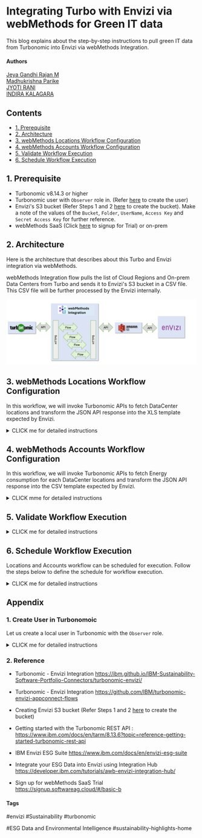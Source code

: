 # Integrating Turbo with Envizi via webMethods for Green IT data

This blog explains about the step-by-step instructions to pull green IT data from Turbonomic into Envizi via webMethods Integration.

#### Authors
 [Jeya Gandhi Rajan M](https://community.ibm.com/community/user/envirintel/people/jeya-gandhi-rajan-m1) <br />
 [Madhukrishna Parike]() <br />
 [JYOTI RANI]() <br />
 [INDIRA KALAGARA]()

## Contents

- [1. Prerequisite](#1-Prerequisite)
- [2. Architecture](#2-Architecture)
- [3. webMethods Locations Workflow Configuration](#3-webMethods-Locations-Workflow-Configuration)
- [4. webMethods Accounts Workflow Configuration](#4-webMethods-Accounts-Workflow-Configuration)
- [5. Validate Workflow Execution](#5-Validate-Workflow-Execution)
- [6. Schedule Workflow Execution](#6-Schedule-Workflow-Execution)

## 1. Prerequisite

- Turbonomic v8.14.3 or higher 
- Turbonomic user with `Observer` role in. (Refer [here](#user-content-1-create-user-in-turbonomoic) to create the user)
- Envizi's S3 bucket (Refer Steps 1 and 2 [here](https://developer.ibm.com/tutorials/awb-sending-udc-excel-to-s3/) to create the bucket). Make a note of the values of the `Bucket`, `Folder`, `UserName`, `Access Key` and `Secret Access Key` for further reference.
- webMethods SaaS (Click [here](https://signup.softwareag.cloud/#/basic-b) to signup for Trial) or on-prem 

## 2. Architecture

Here is the architecture  that describes about this Turbo and Envizi integration via webMethods.

webMethods Integration flow pulls the list of Cloud Regions and On-prem Data Centers from Turbo and sends it to Envizi's S3 bucket in a CSV file. This CSV file will be further processed by the Envizi internally.

<img src="images/arch.png">

## 3. webMethods Locations Workflow Configuration

In this workflow, we will invoke Turbonomic APIs to fetch DataCenter locations and transform the JSON API response into the XLS template expected by Envizi.

<details><summary>CLICK me for detailed instructions</summary>

### 3.1. Login to webMethods Integration

- Login to your instance of webMethods integration with the respective credentials.

### 3.2. Create a new Project

- Name Project Name as `Turbo_wM_Envizi` and Leave `Source Control - Git server/account` as Default. Note choose the project name as you desired.

<img src="images/wMAccNewProject-02.png">


### 3.3. Import the Workflows

- Download the Workflow archive file here [Locations](./files/webMethods-archives/Locations).
- Click on the `Import` and select the Workflow location that is downloaded in the above step.

<img src="images/wMAccImport-03.png">

### 3.4. Provide Workflow name, Workflow description, AWS service

- Provide the `Workflow name` as `Sustainability Solution - Locations` and `Workflow description`. Please name the `Workflow name` and `Workflow description` as per your need.
- For the `Connect to Amazon Web Services` configuration details, please click on `+` symbol
- Configure the `Add Account` AWS page with `Account Name`, `Access Key ID`, `Secret Access Key` and `Default Region`.
- Click on `Import` button

<img src="images/wMLocWorkflow-04.png">

### 3.5. Configure the Workflow nodes

- In this step Workflow nodes configuration needs to be updated.

<img src="images/wMLocationWorkflow.png">

#### 3.5.1. Configure the node `Turbonomic API Login`

- Mouse over to `Turbonomic API Login` node and click on `Settings`
- Click on `Next`
- In the `Action configure` page choose as below
- Select HTTP Method: `POST`
- URL: `https://[Turbonomic-URL]/api/v3/login?hateoas=true`

<img src="images/wMAcc-TAPILogin-01.png">

#### URL Params

- Under `URL Param 1` Key and Value to be updated
- Key: `hateoas`
- Value: `true`

<img src="images/wMAcc-TAPILogin-02.png">

#### Set Body Type

- Set Body Type: `x-www-form-urlencoded`

#### Body

- Note: `username` and `password` to access the Turbonomic API's are created as pre-requisite.
- Under `Body 1` Name & Value to be updated
- Name: `username`
- Value: `Value of the username`
- Under `Body 2` Name & Value to be updated
- Name: `password`
- Value: `Value of the password`

- Rest of the values to be left as is.
- Click on `Next`

<img src="images/wMAcc-TAPILogin-03.png">

#### Test this action

- Click on `Test` button to see if the login is successful and Click on `Done` button once it is success.

<img src="images/wMAcc-TAPILogin-04.png">

#### 3.5.2. Configure the node `DataCentre Retrieve`

- Mouse over to `DataCentre Retrieve` node and click on `Settings`
- Click on `Next`
- In the `Action configure` page choose as below
- Select HTTP Method: `GET`
- URL: `https://[Turbonomic-URL]]/api/v3/search?types=DataCenter`

<img src="images/wMLoc-TRet-05.png">

#### Headers

- Under `Headers` 'Headers 1' Key & Value to be provided
- Key: `Cookie`
- Value: Drag and drop the `set-cookie` from the `Turbonomic API Login` node as shown in the screen
- Click on `Next`

<img src="images/wMLoc-TRet-06.png">

#### Test this action

- Click on `Test` button to see if the DataCentre Retrieval is successful and Click on `Done` button once it is success.

<img src="images/wMLoc-TRet-07.png">

#### 3.5.3. Configure the node `Query JSON`

- Mouse over to `Query JSON` node and click on `Settings`
- Click on `Next`
- In the `Action configure` page choose as below
- Under `Query JSON` provide `JSON Data` and `JSON Path Expression`
- JSON Data: Drag and Drop of previous node object `DataCentre Retrieve`
- JSON Path Expression: `responseObject`
- Click on `Next` button

<img src="images/wMLoc-QJson-08.png">

#### Test this action

- Click on `Test` button to see if the Query JSON is successful and Click on `Done` button once it is success.

<img src="images/wMLoc-QJson-09.png">

#### 3.5.4. Configure the node `mapRequest`

- In this step the data transformation performed on the responseObject of the DataCenter types API `https://[Turbo-URL]/api/v3/search?types=DataCenter` against the Envizi expected format/columns.
- This is a flow service which customize and maps the request to the custom output. For example `displayName` mapped to `LOCATION`, `Country[]` mapped to `COUNTRY` and `ORGANIZATION`, `GROUP TYPE` etc are hard-coded as per Eniviz template.

<img src="images/dataTransformMap.png">

- As shown in the above screen shot below columns have been mapped 
- `displayName`: `LOCATION`
- `Country[]` under tags: `COUNTRY`
- `Latitude[]` under tags: `LATITUDE Y`
- `Longitude` under tags: `LONGITUDE X`

- The rest of the columns have been updated as per Envizi inputed. These columns will have to be over-writen as Envizi suggested.
- `ORGANIZATION`, `GROUP TYPE`, `GROUP HIERARCHY NAME`, `GROUP NAME 1`, `GROUP NAME 2`, `GROUP NAME 3`, `LOCATION TYPE`, `LOCATION REFERENCE`, `LOCATION REF NO`, `LOCATION ID`, `STREET ADDRESS`, `CITY`, `STATE PROVINCE`, `POSTAL CODE`, `LOCATION CLOSE DATE`
- As highlighted in the scrrenshot the columns marked in Organge colour needs to be inputed as Envizi inputs.
- The columns marked in Green colour mapped from the Turbo API.

<img src="images/Location-Format.png">


- Mouse over to `mapRequest` node and click on `Settings`
- Click on `Next`
- In the `Action configure` page drag and drop `Query JSON` object in the `request` at mapRequest.
- Click on `Next` button

<img src="images/wMLoc-mReq-10.png">

#### Test this action

- Click on `Test` button to see if the `mapRequest` is successful and Click on `Done` button once it is success.

<img src="images/wMLoc-mReq-11.png">

#### 3.5.5. Configure the node `JSON to CSV`

- Mouse over to `JSON to CSV` node and click on `Settings`
- Click on `Next`
- In the `Action configure` page drap and drop `mapRequest` on to value of the `Inpurt JSON`.
- Header Type: `key` from the drop down list
- Click on `Next`

<img src="images/wMLoc-JCSV-12.png">

#### Test this action

- Click on `Test` button to see if the `JSON to CSV` is successful and Click on `Done` button once it is success.

<img src="images/wMLoc-JCSV-13.png">

#### 3.5.6. Configure the node `suscsvtoxl`

- This is a customized connector which transform the CSV format into xlsx format.
- Mouse over to `suscsvtoxl` node and Click on `Settings`
- Click on `Next`
- In the `Action configure` page drap and drop `value` from the Transform onto `CSV File(Base64)` in the `Convert CSV to XLSX input` as shown below
- Click on `Next`

<img src="images/wMLoc-CSVTOXL-14.png">

#### Test this action

- Click on `Test` button to see if the `suscsvtoxl` is successful and Click on `Done` button once it is success.

<img src="images/wMLoc-CSVTOXL-15.png">

#### 3.5.7. Configure the node `S3 Upload File`

- Mouse over to `S3 Upload File` node and Click on `Settings`
- Click on `Next`
- Fill the details as below
- Select action: `S3 Upload File`
- Name: `S3 Upload File` .  Name can be updated as per need.
- Connect to Amazon Web Services: `AWS_1` . This is the AWS service created step 3.4
- Click `Next`

<img src="images/wMLoc-S3Upload-16.png">

#### Bucket Name and other configuration

The AWS S3 bucket details noted as part of the pre-requisite is used here.

- Upload File: `Content`
- Raw Data: Drap and Drop the `XLSX Data(Binary)` under suscsvtoxl
- Bucket Name: s3 bucket name (noted as part of pre-requisite)
- File Name: Folder/filename provided in step 4. File name format as Envizi_SetupConfig_G5_YYYYMMDD.xlsx
- ACL: `bucket-owner-full-control`
- Region: region provided in step 4
- Content-Type: `application/vnd.openxmlformats-officedocument.spreadsheetml.sheet`
- Click `Next`

<img src="images/wMLoc-S3Upload-17.png">

#### Test this action

- Click on `Test` button to see if the `S3 Upload File` is successful and Click on `Done` button once it is success.

<img src="images/wMLoc-S3Upload-18.png">

### 3.6. Activate the Workflow

- Toggle `ON` the workflow to activate

<img src="images/wMAccToggleON-19.png">

### 3.7. Run the Workflow

- Click on the run the workflow to generate the location feed and push the feed to AWS S3 bucket.

<img src="images/wMAccRun-20.png">


</details>

## 4. webMethods Accounts Workflow Configuration

In this workflow, we will invoke Turbonomic APIs to fetch Energy consumption for each DataCenter locations and transform the JSON API response into the CSV template expected by Envizi.

<details><summary>CLICK mme for detailed instructions</summary>

### 4.1. Login to webMethods Integration

- Login to your instance of webMethods integration with the respective credentials.

### 4.2. Create a new Project

- Name Project Name as `Turbo_wM_Envizi` and Leave `Source Control - Git server/account` as Default. Note choose the project name as you desired.

<img src="images/wMAccNewProject-02.png">


### 4.3. Import the Workflows

- Download the Workflow archive file here [Accounts](./files/webMethods-archives/Accounts).
- Click on the `Import` and select the Workflow location that is downloaded in the above step.

<img src="images/wMAccImport-03.png">

### 4.4. Provide Workflow name, Workflow description, AWS service

- Provide the `Workflow name` as `Sustainability Solution - Accounts` and `Workflow description`. Please name the `Workflow name` and `Workflow description` as per your need.
- For the `Connect to Amazon Web Services` configuration details, please click on `+` symbol
- Configure the `Add Account` AWS page with `Account Name`, `Access Key ID`, `Secret Access Key` and `Default Region`.
- Click on `Import` button

<img src="images/wMAccWorkflow-01.png">

- Click on `Edit` by moving mouse over the Workflow imported above.

### 4.5. Configure the Workflow nodes

- In this step Workflow nodes configuration needs to be updated.

<img src="images/wMAccWorkflow-02.png">

#### 4.5.1. Configure the node `Turbonomic API Login`

- Mouse over to `Turbonomic API Login` node and click on `Settings`
- Click on `Next`
- In the `Action configure` page choose as below
- Select HTTP Method: `POST`
- URL: `https://[Tubonomic-URL]]/api/v3/login?hateoas=true`

#### URL Params

- Under `URL Param 1` Key and Value to be updated
- Key: `hateoas`
- Value: `true`

<img src="images/wMAccTAPILogin-03.png">

#### Set Body Type

- Set Body Type: `multipart-form-data`

#### Body

- Note: `username` and `password` to access the Turbonomic API's are created as pre-requisite.
- Under `Body 1` Name & Value to be updated
- Name: `username`
- Value: `Value of the username`
- Under `Body 2` Name & Value to be updated
- Name: `password`
- Value: `Value of the password`

- Rest of the values to be left as is.
- Click on `Next`

<img src="images/wMAccTAPILogin-04.png">

#### Test this action

- Click on `Test` button to see if the login is successful and Click on `Done` button once it is success.

<img src="images/wMAccTAPILogin-05.png">

#### 4.5.2. Configure the node `DataCentre Retrieve`

- Mouse over to `DataCentre Retrieve` node and click on `Settings`
- Click on `Next`
- In the `Action configure` page choose as below
- Select HTTP Method: `GET`
- URL: `https://[Turbonomic-URL]]/api/v3/search?types=DataCenter`

#### URL Params

- Provide `Key` and `Value` under 'URL Param 1'
- Key: `types`
- Value: `DataCentre`

<img src="images/wMAccDTRet-06.png">

#### Headers

- Under `Headers > Headers 1` Key & Value to be provided
- Key: `Cookie`
- Value: Drag and drop the `set-cookie` from the `Turbonomic API Login` node as shown in the screen
- Click on `Next`

<img src="images/wMAccDTRet-07.png">

#### Test this action

- Click on `Test` button to see if the DataCentre Retrieval is successful and Click on `Done` button once it is success.

<img src="images/wMAccDTRet-07.png">

#### 4.5.3. Configure the node `DC Accounts Stats`

- Mouse over to `DC Accounts Stats` node and click on `Settings`
- Click on `Next`
- In the `Action configure` page choose as below
- Select HTTP Method: `POST`
- URL: `https://[Turbonomic-URL]]/api/v3/entities/{{$a3.responseObject.0.uuid}}/stats` . Note {{$a3.responseObject.0.uuid}} is the `uuid` from preveious API call which can be drag and drop from `responseObject` under `DataCentre Retrieve` as shown below

<img src="images/wMAccDTStat-09.png">

#### Headers

- Under `Headers` Headers 1 Key & Value to be provided
- Key: `Cookie`
- Value: Drag and drop the `set-cookie` from the `Turbonomic API Login` node as shown in the screen

#### Set Body Type and Body
- Set Body Type: `JSON`
- Body: `{"data":{
"startDate":"2024-12-06 00:00:05", "endDate": "2024-12-10 23:59:59","statistics": [
{
"name": "Energy",
"filters": [
{
"type": "relation",
"value": "sold"
}]}]}}`
- Please note: The `startDate` and `endDate` has to be updated edited to retrieve the stats.
- Click on `Next`
- The rest of the values to be left as is.

<img src="images/wMAccDTStat-10.png">

#### Test this action

- Click on `Test` button to see if the DC Accounts Stats is successful and Click on `Done` button once it is success.

<img src="images/wMAccDTStat-11.png">

#### 4.5.4. Configure the node `Query JSON`

- Mouse over to `Query JSON` node and click on `Settings`
- Click on `Next`
- In the `Action configure` page choose as below
- JSON Data: Drag and Drop the `DC Accounts Stats` onto `JSON Data`
- JSON Path Expression: `responseObject`
- Click on `Next`

<img src="images/wMAccQJSON-12.png">

#### Test this action

- Click on `Test` button to see if the `Query JSON` is successful and Click on `Done` button once it is success.

<img src="images/wMAccQJSON-13.png">

#### 4.5.5. Configure the node `AccountsMap`

- Mouse over to `AccountsMap` node and click on `Settings`
- Click on `Next`
- In the `Action configure` page choose as below
- under `AccountsMap`
- request: Drag and Drop of `Query JSON`
- Click on `Next`

<img src="images/wMAccAMap-14.png">

#### Test this action

 Click on `Test` button to see if the `AccountsMap` is successful and Click on `Done` button once it is success.

<img src="images/wMAccAMap-15.png">

#### 4.5.6. Configure the node `JSON to CSV`

- Mouse over to `JSON to CSV` node and click on `Settings`
- Click on `Next`
- In the `Action configure` page choose as below
- under `JSON to CSV`
- Input JSON: Drag and Drop `response` from AccountsMap
- Header Type: `Key`
- Rest of the values leave as is.
- CLick on `Next`

<img src="images/wMAccJCSV-16.png">

#### Test this action

 Click on `Test` button to see if the `JSON to CSV` is successful and Click on `Done` button once it is success.

 <img src="images/wMAccJCSV-17.png">

 #### 4.5.7. Configure the node `S3 Upload File`

- Mouse over to `S3 Upload File` node and Click on `Settings`
- Click on `Next`
- Fill the details as below
- Select action: `S3 Upload File`
- Name: `S3 Upload File` .  Name can be updated as per need.
- Connect to Amazon Web Services: `AWS_1` . This is the AWS service created step 4.4
- Click `Next`

<img src="images/wMAccS3Upload-18.png">

#### Bucket Name and other configuration

The AWS S3 bucket details noted as part of the pre-requisite is used here.

- Upload File: `Content`
- Raw Data: Drap and Drop the `csv` under `JSON to CSV`
- Bucket Name: s3 bucket name (noted as part of pre-requisite)
- File Name: Folder/filename provided in step 4. File name format as Account_Setup_and_Data_Load_IBMCloud_electricity.csv
- ACL: `bucket-owner-full-control`
- Region: region provided in step 4
- Content-Type: `text/csv`
- Click `Next`

<img src="images/wMAccS3Upload-19.png">

#### Test this action

- Click on `Test` button to see if the `S3 Upload File` is successful and Click on `Done` button once it is success.

<img src="images/wMAccS3Upload-20.png">

### 4.6. Activate the Workflow

- Toggle `ON` to activate the Workflow

<img src="images/wMAccAct-21.png">

### 4.7. Run the Workflow

- Run the Workflow to push the DataCentre electricity consumption stats to Envizi

<img src="images/wMAccRun-22.png">


</details>

## 5. Validate Workflow Execution

<details><summary>CLICK me for detailed instructions</summary>

#### 5.1. Data in S3

- The flows will pull the data from the Turbo and push it to S3. You can see the Data flow status in S3 like this.

<img src="images/image-11.png">

#### 5.2. Sample Data from S3

- The sample data is available here.  [Accounts](./files/data/accounts/),  [Locations](./files/data/locations/).

#### 5.3. Processing S3 files in Envizi

- Envizi automatically pull the data from S3 and process it. The accounts and account summary page looks like this now.

<img src="images/image-15.png">


<img src="images/image-16.png">
<img src="images/image-17.png">

</details>

## 6. Schedule Workflow Execution

Locations and Accounts workflow can be scheduled for execution. Follow the steps below to define the schedule for workflow execution.

<details><summary>CLICK me for detailed instructions</summary>


- Mouse over the `Trigger` node in the workflow and click on `Settings`

<img src="images/sec8-trigger.png">

- From the Trigger window, search and select `Clock` and `Next`

<img src="images/sec8-clock1.png">

- Change the settings to define the schedule for flow execution and click `Done`

<img src="images/sec8-clocksettings.png">

- Save the workflow and it will execute automatically as per the defined schedule.

</details>

## Appendix

### 1. Create User in Turbonomoic

Let us create a local user in Turbonomic with the `Observer` role.

<details><summary>CLICK me for detailed instructions</summary>

1. Create a new Local user in Turbonomoic by choosing the below menu option.

`Home > SETTINGS > Local User >  New Local User`

<img src="images/image-1-usr11.png">

2. User name could be `demo_observer`, give some password and choose role as `Observer`

3. Click `Save` button

<img src="images/image-1-usr12.png">

4. User gets created.

<img src="images/image-1-usr13.png">

</details>

### 2. Reference

- Turbonomic - Envizi Integration https://ibm.github.io/IBM-Sustainability-Software-Portfolio-Connectors/turbonomic-envizi/

- Turbonomic - Envizi Integration https://github.com/IBM/turbonomic-envizi-appconnect-flows

- Creating Envizi S3 bucket (Refer Steps 1 and 2 [here](https://developer.ibm.com/tutorials/awb-sending-udc-excel-to-s3/) to create the bucket)

- Getting started with the Turbonomic REST API : https://www.ibm.com/docs/en/tarm/8.13.6?topic=reference-getting-started-turbonomic-rest-api

- IBM Envizi ESG Suite https://www.ibm.com/docs/en/envizi-esg-suite

- Integrate your ESG Data into Envizi using Integration Hub	https://developer.ibm.com/tutorials/awb-envizi-integration-hub/

- Sign up for webMethods SaaS Trial https://signup.softwareag.cloud/#/basic-b


#### Tags
#envizi
#Sustainability
#turbonomic

#ESG Data and Environmental Intelligence
#sustainability-highlights-home